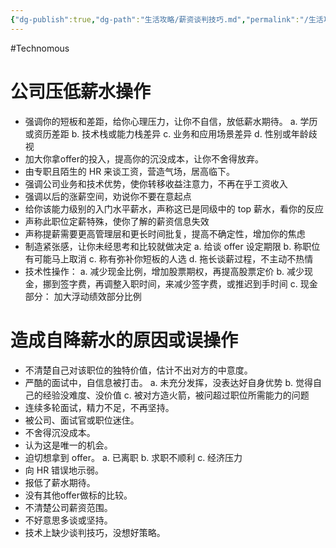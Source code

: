 ```yaml
---
{"dg-publish":true,"dg-path":"生活攻略/薪资谈判技巧.md","permalink":"/生活攻略/薪资谈判技巧/","created":"2024-02-03T18:11:23.000+08:00","updated":"2024-11-07T09:42:40.437+08:00"}
---
```


#Technomous

# 公司压低薪水操作

- 强调你的短板和差距，给你心理压力，让你不自信，放低薪水期待。
	 a. 学历或资历差距
	 b. 技术栈或能力栈差异
	 c. 业务和应用场景差异
	 d. 性别或年龄歧视
- 加大你拿offer的投入，提高你的沉没成本，让你不舍得放弃。
- 由专职且陌生的 HR 来谈工资，营造气场，居高临下。
- 强调公司业务和技术优势，使你转移收益注意力，不再在乎工资收入
- 强调以后的涨薪空间，劝说你不要在意起点
- 给你该能力级别的入门水平薪水，声称这已是同级中的 top 薪水，看你的反应
- 声称此职位定薪特殊，使你了解的薪资信息失效
- 声称提薪需要更高管理层和更长时间批复，提高不确定性，增加你的焦虑
- 制造紧张感，让你未经思考和比较就做决定
	 a. 给谈 offer 设定期限
	 b. 称职位有可能马上取消
	 c. 称有弥补你短板的人选
	 d. 拖长谈薪过程，不主动不热情
 - 技术性操作：
	 a. 减少现金比例，增加股票期权，再提高股票定价
	 b. 减少现金，挪到签字费，再调整入职时间，来减少签字费，或推迟到手时间
	 c. 现金部分： 加大浮动绩效部分比例

# 造成自降薪水的原因或误操作

- 不清楚自己对该职位的独特价值，估计不出对方的中意度。
-  严酷的面试中，自信息被打击。
	  a. 未充分发挥，没表达好自身优势
	  b. 觉得自己的经验没难度、没价值
	  c. 被对方造火箭，被问超过职位所需能力的问题
- 连续多轮面试，精力不足，不再坚持。
- 被公司、面试官或职位迷住。
- 不舍得沉没成本。
- 认为这是唯一的机会。
- 迫切想拿到 offer。
	 a. 已离职
	 b. 求职不顺利
	 c. 经济压力
- 向 HR 错误地示弱。
- 报低了薪水期待。
- 没有其他offer做标的比较。
- 不清楚公司薪资范围。
- 不好意思多谈或坚持。
- 技术上缺少谈判技巧，没想好策略。
